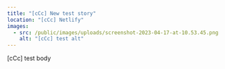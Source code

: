 ```yaml
---
title: "[cCc] New test story"
location: "[cCc] Netlify"
images:
  - src: /public/images/uploads/screenshot-2023-04-17-at-10.53.45.png
    alt: "[cCc] test alt"
---
```


[cCc] test body

